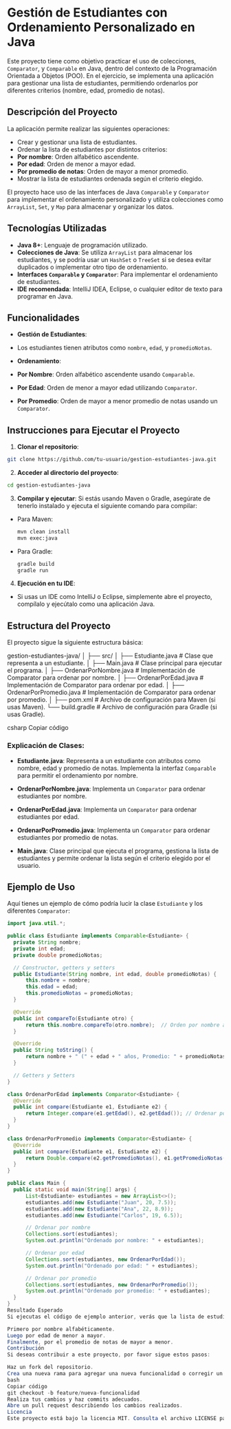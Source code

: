 # Gestión de Estudiantes con Ordenamiento Personalizado en Java

Este proyecto tiene como objetivo practicar el uso de colecciones, `Comparator`, y `Comparable` en Java, dentro del contexto de la Programación Orientada a Objetos (POO). En el ejercicio, se implementa una aplicación para gestionar una lista de estudiantes, permitiendo ordenarlos por diferentes criterios (nombre, edad, promedio de notas).

## Descripción del Proyecto

La aplicación permite realizar las siguientes operaciones:

- Crear y gestionar una lista de estudiantes.
- Ordenar la lista de estudiantes por distintos criterios:
- **Por nombre**: Orden alfabético ascendente.
- **Por edad**: Orden de menor a mayor edad.
- **Por promedio de notas**: Orden de mayor a menor promedio.
- Mostrar la lista de estudiantes ordenada según el criterio elegido.

El proyecto hace uso de las interfaces de Java `Comparable` y `Comparator` para implementar el ordenamiento personalizado y utiliza colecciones como `ArrayList`, `Set`, y `Map` para almacenar y organizar los datos.

## Tecnologías Utilizadas

- **Java 8+**: Lenguaje de programación utilizado.
- **Colecciones de Java**: Se utiliza `ArrayList` para almacenar los estudiantes, y se podría usar un `HashSet` o `TreeSet` si se desea evitar duplicados o implementar otro tipo de ordenamiento.
- **Interfaces `Comparable` y `Comparator`**: Para implementar el ordenamiento de estudiantes.
- **IDE recomendada**: IntelliJ IDEA, Eclipse, o cualquier editor de texto para programar en Java.

## Funcionalidades

- **Gestión de Estudiantes**:
- Los estudiantes tienen atributos como `nombre`, `edad`, y `promedioNotas`.

- **Ordenamiento**:
- **Por Nombre**: Orden alfabético ascendente usando `Comparable`.
- **Por Edad**: Orden de menor a mayor edad utilizando `Comparator`.
- **Por Promedio**: Orden de mayor a menor promedio de notas usando un `Comparator`.

## Instrucciones para Ejecutar el Proyecto

1. **Clonar el repositorio**:
  ```bash
  git clone https://github.com/tu-usuario/gestion-estudiantes-java.git
  ```

2. **Acceder al directorio del proyecto**:
  ```bash
  cd gestion-estudiantes-java
  ```

3. **Compilar y ejecutar**:
  Si estás usando Maven o Gradle, asegúrate de tenerlo instalado y ejecuta el siguiente comando para compilar:
  
  - Para Maven:
    ```bash
    mvn clean install
    mvn exec:java
    ```

  - Para Gradle:
    ```bash
    gradle build
    gradle run
    ```

4. **Ejecución en tu IDE**:
  - Si usas un IDE como IntelliJ o Eclipse, simplemente abre el proyecto, compílalo y ejecútalo como una aplicación Java.

## Estructura del Proyecto

El proyecto sigue la siguiente estructura básica:

gestion-estudiantes-java/ │ ├── src/ │ ├── Estudiante.java # Clase que representa a un estudiante. │ ├── Main.java # Clase principal para ejecutar el programa. │ ├── OrdenarPorNombre.java # Implementación de Comparator para ordenar por nombre. │ ├── OrdenarPorEdad.java # Implementación de Comparator para ordenar por edad. │ ├── OrdenarPorPromedio.java # Implementación de Comparator para ordenar por promedio. │ ├── pom.xml # Archivo de configuración para Maven (si usas Maven). └── build.gradle # Archivo de configuración para Gradle (si usas Gradle).

csharp
Copiar código

### Explicación de Clases:

- **Estudiante.java**: Representa a un estudiante con atributos como nombre, edad y promedio de notas. Implementa la interfaz `Comparable` para permitir el ordenamiento por nombre.

- **OrdenarPorNombre.java**: Implementa un `Comparator` para ordenar estudiantes por nombre.

- **OrdenarPorEdad.java**: Implementa un `Comparator` para ordenar estudiantes por edad.

- **OrdenarPorPromedio.java**: Implementa un `Comparator` para ordenar estudiantes por promedio de notas.

- **Main.java**: Clase principal que ejecuta el programa, gestiona la lista de estudiantes y permite ordenar la lista según el criterio elegido por el usuario.

## Ejemplo de Uso

Aquí tienes un ejemplo de cómo podría lucir la clase `Estudiante` y los diferentes `Comparator`:

```java
import java.util.*;

public class Estudiante implements Comparable<Estudiante> {
  private String nombre;
  private int edad;
  private double promedioNotas;

  // Constructor, getters y setters
  public Estudiante(String nombre, int edad, double promedioNotas) {
      this.nombre = nombre;
      this.edad = edad;
      this.promedioNotas = promedioNotas;
  }

  @Override
  public int compareTo(Estudiante otro) {
      return this.nombre.compareTo(otro.nombre);  // Orden por nombre alfabéticamente
  }

  @Override
  public String toString() {
      return nombre + " (" + edad + " años, Promedio: " + promedioNotas + ")";
  }

  // Getters y Setters
}

class OrdenarPorEdad implements Comparator<Estudiante> {
  @Override
  public int compare(Estudiante e1, Estudiante e2) {
      return Integer.compare(e1.getEdad(), e2.getEdad()); // Ordenar por edad (ascendente)
  }
}

class OrdenarPorPromedio implements Comparator<Estudiante> {
  @Override
  public int compare(Estudiante e1, Estudiante e2) {
      return Double.compare(e2.getPromedioNotas(), e1.getPromedioNotas()); // Ordenar por promedio (descendente)
  }
}

public class Main {
  public static void main(String[] args) {
      List<Estudiante> estudiantes = new ArrayList<>();
      estudiantes.add(new Estudiante("Juan", 20, 7.5));
      estudiantes.add(new Estudiante("Ana", 22, 8.9));
      estudiantes.add(new Estudiante("Carlos", 19, 6.5));

      // Ordenar por nombre
      Collections.sort(estudiantes);
      System.out.println("Ordenado por nombre: " + estudiantes);

      // Ordenar por edad
      Collections.sort(estudiantes, new OrdenarPorEdad());
      System.out.println("Ordenado por edad: " + estudiantes);

      // Ordenar por promedio
      Collections.sort(estudiantes, new OrdenarPorPromedio());
      System.out.println("Ordenado por promedio: " + estudiantes);
  }
}
Resultado Esperado
Si ejecutas el código de ejemplo anterior, verás que la lista de estudiantes se ordena según los criterios establecidos:

Primero por nombre alfabéticamente.
Luego por edad de menor a mayor.
Finalmente, por el promedio de notas de mayor a menor.
Contribución
Si deseas contribuir a este proyecto, por favor sigue estos pasos:

Haz un fork del repositorio.
Crea una nueva rama para agregar una nueva funcionalidad o corregir un error:
bash
Copiar código
git checkout -b feature/nueva-funcionalidad
Realiza tus cambios y haz commits adecuados.
Abre un pull request describiendo los cambios realizados.
Licencia
Este proyecto está bajo la licencia MIT. Consulta el archivo LICENSE para más detalles.
